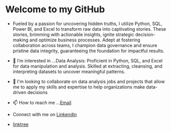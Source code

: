 # Welcome to my GitHub
- Fueled by a passion for uncovering hidden truths, I utilize Python, SQL, Power BI, and Excel to transform raw data into captivating stories. These stories, brimming with actionable insights, ignite strategic decision-making and optimize business processes. Adept at fostering collaboration across teams, I champion data governance and ensure pristine data integrity, guaranteeing the foundation for impactful results.
- 👀 I’m interested in ...Data Analysis: Proficient in Python, SQL, and Excel for data manipulation and analysis. Skilled at extracting, cleansing, and interpreting datasets to uncover meaningful patterns.
- 💞️ I'm looking to collaborate on data analysis jobs and projects that allow me to apply my skills and expertise to help organizations make data-driven decisions
- 📫 How to reach me ...[Email](biodunb2k@gmail.com)
- Connect with me on [Linkendin](https://www.linkedin.com/in/abiodun-morakinyo-3ab46b27a/)

- [linktree](https://linktr.ee/abiodunmorakinyo)
